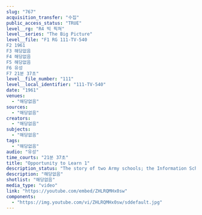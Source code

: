 ```yaml
---
slug: "767"
acquisition_transfer: "수집"
public_access_status: "TRUE"
level__rg: "R4 빅 픽쳐"
level__series: "The Big Picture"
level__file: "F1 RG 111-TV-540
F2 1961
F3 해당없음
F4 해당없음
F5 해당없음
F6 유성
F7 21분 37초"
level__file_number: "111"
level__local_identifier: "111-TV-540"
date: "1961"
venues: 
  - "해당없음"
sources: 
  - "해당없음"
creators: 
  - "해당없음"
subjects: 
  - "해당없음"
tags: 
  - "해당없음"
audio: "유성"
time_courts: "21분 37초"
title: "Opportunity to Learn 1"
description_status: "The story of two Army schools; the Information School and Chaplain`s School at Fort Slocum, New Rochelle, N.Y."
description: "해당없음"
shotlist: "해당없음"
media_type: "video"
link: "https://youtube.com/embed/ZHLRQMHx0sw"
components: 
  - "https://img.youtube.com/vi/ZHLRQMHx0sw/sddefault.jpg"
---
```

